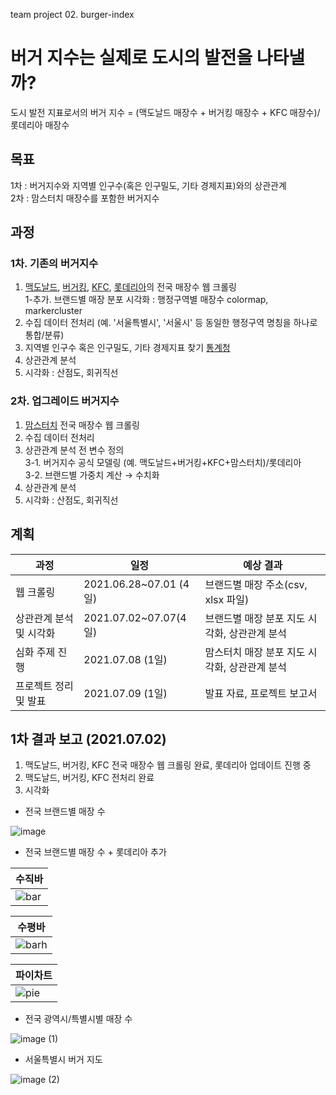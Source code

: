 team project 02. burger-index
# 버거 지수는 실제로 도시의 발전을 나타낼까?


도시 발전 지표로서의 버거 지수 = (맥도날드 매장수 + 버거킹 매장수 +  KFC 매장수)/롯데리아 매장수

## 목표
1차 : 버거지수와 지역별 인구수(혹은 인구밀도, 기타 경제지표)와의 상관관계  
2차 : 맘스터치 매장수를 포함한 버거지수 

## 과정
### 1차. 기존의 버거지수
1. [맥도날드](https://www.mcdonalds.co.kr/kor/main.do), [버거킹](https://www.burgerking.co.kr/#/home), [KFC](https://www.kfckorea.com/), [롯데리아](http://www.lotteria.com/index.asp)의 전국 매장수 웹 크롤링  
1-추가. 브랜드별 매장 분포 시각화 : 행정구역별 매장수 colormap, markercluster
2. 수집 데이터 전처리 (예. '서울특별시', '서울시' 등 동일한 행정구역 명칭을 하나로 통합/분류)
2. 지역별 인구수 혹은 인구밀도, 기타 경제지표 찾기 [통계청](https://kostat.go.kr/portal/korea/index.action)
3. 상관관계 분석
4. 시각화 : 산점도, 회귀직선

### 2차. 업그레이드 버거지수
1. [맘스터치](https://www.momstouch.co.kr/) 전국 매장수 웹 크롤링
2. 수집 데이터 전처리  
3. 상관관계 분석 전 변수 정의  
3-1. 버거지수 공식 모델링 (예. 맥도날드+버거킹+KFC+맘스터치)/롯데리아  
3-2. 브랜드별 가중치 계산 → 수치화   
4. 상관관계 분석  
5. 시각화 : 산점도, 회귀직선

## 계획
|과정|일정|예상 결과|
|--|--|--|
|웹 크롤링| 2021.06.28~07.01 (4일)|브랜드별 매장 주소(csv, xlsx 파일)|
|상관관계 분석 및 시각화| 2021.07.02~07.07(4일)|브랜드별 매장 분포 지도 시각화, 상관관계 분석|
|심화 주제 진행 | 2021.07.08 (1일)|맘스터치 매장 분포 지도 시각화, 상관관계 분석|
|프로젝트 정리 및 발표| 2021.07.09 (1일)| 발표 자료, 프로젝트 보고서|

##  1차 결과 보고 (2021.07.02)
1.  맥도날드, 버거킹, KFC 전국 매장수 웹 크롤링 완료, 롯데리아 업데이트 진행 중
2.  맥도날드, 버거킹, KFC 전처리 완료
3.  시각화

- 전국 브랜드별 매장 수

![image](https://user-images.githubusercontent.com/38090151/124228920-d6552f80-db47-11eb-8ad1-4c234196b435.png)

- 전국 브랜드별 매장 수 + 롯데리아 추가

|수직바|
|---|
|![bar](https://user-images.githubusercontent.com/38090151/124228898-cf2e2180-db47-11eb-8787-c7d8fcbcf742.png) | 

|수평바|
|----|
|![barh](https://user-images.githubusercontent.com/38090151/124228902-d05f4e80-db47-11eb-97cf-e5d5bdfc38f8.png) |

|파이차트|
|-----|
|![pie](https://user-images.githubusercontent.com/38090151/124228904-d0f7e500-db47-11eb-9b11-478980b1f3f2.png) |


- 전국 광역시/특별시별 매장 수

![image (1)](https://user-images.githubusercontent.com/38090151/124228919-d5bc9900-db47-11eb-9527-ad10213b5227.png)


- 서울특별시 버거 지도


![image (2)](https://user-images.githubusercontent.com/38090151/124228906-d1907b80-db47-11eb-9df7-10a7a2a7a97d.png)





